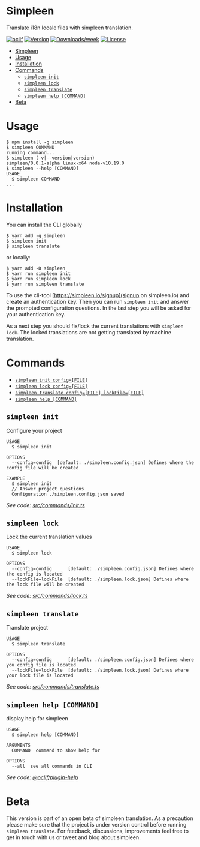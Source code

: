 # Simpleen

Translate i18n locale files with simpleen translation.

[![oclif](https://img.shields.io/badge/cli-oclif-brightgreen.svg)](https://oclif.io)
[![Version](https://img.shields.io/npm/v/simpleen.svg)](https://npmjs.org/package/simpleen-cli)
[![Downloads/week](https://img.shields.io/npm/dw/simpleen.svg)](https://npmjs.org/package/simpleen-cli)
[![License](https://img.shields.io/npm/l/simpleen.svg)](https://github.com/daugsbi/simpleen-cli/blob/master/package.json)

<!-- toc -->

- [Simpleen](#simpleen)
- [Usage](#usage)
- [Installation](#installation)
- [Commands](#commands)
  - [`simpleen init`](#simpleen-init)
  - [`simpleen lock`](#simpleen-lock)
  - [`simpleen translate`](#simpleen-translate)
  - [`simpleen help [COMMAND]`](#simpleen-help-command)
- [Beta](#beta)
<!-- tocstop -->

# Usage

<!-- usage -->

```sh-session
$ npm install -g simpleen
$ simpleen COMMAND
running command...
$ simpleen (-v|--version|version)
simpleen/0.0.1-alpha linux-x64 node-v10.19.0
$ simpleen --help [COMMAND]
USAGE
  $ simpleen COMMAND
...
```

<!-- usagestop -->

# Installation

You can install the CLI globally

```sh-session
$ yarn add -g simpleen
$ simpleen init
$ simpleen translate
```

or locally:

```sh-session
$ yarn add -D simpleen
$ yarn run simpleen init
$ yarn run simpleen lock
$ yarn run simpleen translate
```

To use the cli-tool [https://simpleen.io/signup](signup on simpleen.io) and create an authentication key.
Then you can run `simpleen init` and answer the prompted configuration questions. In the last step you will be asked for your authentication key.

As a next step you should fix/lock the current translations with `simpleen lock`. The locked translations are not getting translated by machine translation.

# Commands

<!-- commands -->

- [`simpleen init config=[FILE]`](#simpleen-init)
- [`simpleen lock config=[FILE]`](#simplen-lock)
- [`simpleen translate config=[FILE] lockFile=[FILE]`](#simpleen-translate)
- [`simpleen help [COMMAND]`](#simpleen-help-command)

## `simpleen init`

Configure your project

```
USAGE
  $ simpleen init

OPTIONS
  --config=config  [default: ./simpleen.config.json] Defines where the config file will be created

EXAMPLE
  $ simpleen init
  // Answer project questions
  Configuration ./simpleen.config.json saved
```

_See code: [src/commands/init.ts](https://github.com/daugsbi/simpleen-cli/blob/master/src/commands/init.ts)_

## `simpleen lock`

Lock the current translation values

```
USAGE
  $ simpleen lock

OPTIONS
  --config=config      [default: ./simpleen.config.json] Defines where the config is located
  --lockFile=lockFile  [default: ./simpleen.lock.json] Defines where the lock file will be created
```

_See code: [src/commands/lock.ts](https://github.com/daugsbi/simpleen-cli/blob/master/src/commands/lock.ts)_

## `simpleen translate`

Translate project

```
USAGE
  $ simpleen translate

OPTIONS
  --config=config      [default: ./simpleen.config.json] Defines where you config file is located
  --lockFile=lockFile  [default: ./simpleen.lock.json] Defines where your lock file is located
```

_See code: [src/commands/translate.ts](https://github.com/daugsbi/simpleen-cli/blob/master/src/commands/translate.ts)_

## `simpleen help [COMMAND]`

display help for simpleen

```
USAGE
  $ simpleen help [COMMAND]

ARGUMENTS
  COMMAND  command to show help for

OPTIONS
  --all  see all commands in CLI
```

_See code: [@oclif/plugin-help](https://github.com/oclif/plugin-help/blob/v3.2.0/src/commands/help.ts)_

<!-- commandsstop -->

# Beta

This version is part of an open beta of simpleen translation. As a precaution please make sure that the project is under version control before running `simpleen translate`.
For feedback, discussions, improvements feel free to get in touch with us or tweet and blog about simpleen.
